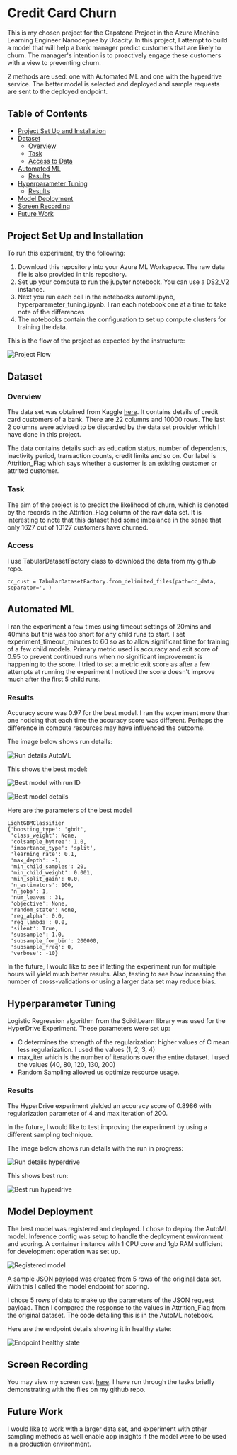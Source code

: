 # Credit Card Churn

This is my chosen project for the Capstone Project in the Azure Machine Learning Engineer Nanodegree by Udacity. In this project, I attempt to build a model that will help a bank manager predict customers that are likely to churn. The manager's intention is to proactively engage these customers with a view to preventing churn. 

2 methods are used: one with Automated ML and one with the hyperdrive service. The better model is selected and deployed and sample requests are sent to the deployed endpoint.

## Table of Contents
* [Project Set Up and Installation](https://github.com/obinnaonyema/CreditCardChurn_UdacityAZMLCapstone#project-set-up-and-installation)
* [Dataset](https://github.com/obinnaonyema/CreditCardChurn_UdacityAZMLCapstone#dataset)
  * [Overview](https://github.com/obinnaonyema/CreditCardChurn_UdacityAZMLCapstone#overview)
  * [Task](https://github.com/obinnaonyema/CreditCardChurn_UdacityAZMLCapstone#task)
  * [Access to Data](https://github.com/obinnaonyema/CreditCardChurn_UdacityAZMLCapstone#access)
* [Automated ML](https://github.com/obinnaonyema/CreditCardChurn_UdacityAZMLCapstone#automated-ml)
  * [Results](https://github.com/obinnaonyema/CreditCardChurn_UdacityAZMLCapstone#results)
* [Hyperparameter Tuning](https://github.com/obinnaonyema/CreditCardChurn_UdacityAZMLCapstone#hyperparameter-tuning)
  * [Results](https://github.com/obinnaonyema/CreditCardChurn_UdacityAZMLCapstone#results-1)
* [Model Deployment](https://github.com/obinnaonyema/CreditCardChurn_UdacityAZMLCapstone#model-deployment) 
* [Screen Recording](https://github.com/obinnaonyema/CreditCardChurn_UdacityAZMLCapstone#screen-recording)
* [Future Work](https://github.com/obinnaonyema/CreditCardChurn_UdacityAZMLCapstone#future-work)


## Project Set Up and Installation

To run this experiment, try the following:
<ol>
  <li>Download this repository into your Azure ML Workspace. The raw data file is also provided in this repository.</li>
  <li>Set up your compute to run the jupyter notebook. You can use a DS2_V2 instance.</li>
  <li>Next you run each cell in the notebooks automl.ipynb, hyperparameter_tuning.ipynb. I ran each notebook one at a time to take note of the differences</li>
  <li>The notebooks contain the configuration to set up compute clusters for training the data.</li>
</ol>

This is the flow of the project as expected by the instructure:

![Project Flow](https://github.com/obinnaonyema/CreditCardChurn_UdacityAZMLCapstone/blob/main/Images/project_flow.PNG)

## Dataset

### Overview

The data set was obtained from Kaggle [here](https://www.kaggle.com/sakshigoyal7/credit-card-customers). It contains details of credit card customers of a bank. There are 22 columns and 10000 rows. The last 2 columns were advised to be discarded by the data set provider which I have done in this project.

The data contains details such as education status, number of dependents, inactivity period, transaction counts, credit limits and so on. Our label is Attrition_Flag which says whether a customer is an existing customer or attrited customer.

### Task

The aim of the project is to predict the likelihood of churn, which is denoted by the records in the Attrition_Flag column of the raw data set. It is interesting to note that this dataset had some imbalance in the sense that only 1627 out of 10127 customers have churned.

### Access

I use TabularDatasetFactory class to download the data from my github repo. 

`cc_cust = TabularDatasetFactory.from_delimited_files(path=cc_data, separator=',')`

## Automated ML

I ran the experiment a few times using timeout settings of 20mins and 40mins but this was too short for any child runs to start. I set experiment_timeout_minutes to 60 so as to allow significant time for training of a few child models. Primary metric used is accuracy and exit score of 0.95 to prevent continued runs when no significant improvement is happening to the score. I tried to set a metric exit score as after a few attempts at running the experiment I noticed the score doesn't improve much after the first 5 child runs.

### Results

Accuracy score was 0.97 for the best model. I ran the experiment more than one noticing that each time the accuracy score was different. Perhaps the difference in compute resources may have influenced the outcome. 

The image below shows run details:

![Run details AutoML](Images/run_details_automl_3.PNG)

This shows the best model:

![Best model with run ID](https://github.com/obinnaonyema/CreditCardChurn_UdacityAZMLCapstone/blob/main/Images/best_model_with_run_id.PNG)

![Best model details](Images/best_model_details.PNG)

Here are the parameters of the best model
```
LightGBMClassifier
{'boosting_type': 'gbdt',
 'class_weight': None,
 'colsample_bytree': 1.0,
 'importance_type': 'split',
 'learning_rate': 0.1,
 'max_depth': -1,
 'min_child_samples': 20,
 'min_child_weight': 0.001,
 'min_split_gain': 0.0,
 'n_estimators': 100,
 'n_jobs': 1,
 'num_leaves': 31,
 'objective': None,
 'random_state': None,
 'reg_alpha': 0.0,
 'reg_lambda': 0.0,
 'silent': True,
 'subsample': 1.0,
 'subsample_for_bin': 200000,
 'subsample_freq': 0,
 'verbose': -10}
```

In the future, I would like to see if letting the experiment run for multiple hours will yield much better results. Also, testing to see how increasing the number of cross-validations or using a larger data set may reduce bias. 


## Hyperparameter Tuning

Logistic Regression algorithm from the ScikitLearn library was used for the HyperDrive Experiment. These parameters were set up:

<ul>
<li> C determines the strength of the regularization: higher values of C mean less regularization. I used the values (1, 2, 3, 4) </li>
<li> max_iter which is the number of iterations over the entire dataset. I used the values (40, 80, 120, 130, 200)</li>
<li> Random Sampling allowed us optimize resource usage.</li>
</ul>

### Results

The HyperDrive experiment yielded an accuracy score of 0.8986 with regularization parameter of 4 and max iteration of 200.

In the future, I would like to test improving the experiment by using a different sampling technique.

The image below shows run details with the run in progress:

![Run details hyperdrive](Images/run_details_hyperdrive_3.PNG)

This shows best run:

![Best run hyperdrive](https://github.com/obinnaonyema/CreditCardChurn_UdacityAZMLCapstone/blob/main/Images/best_run_hyperdrive_with_run_id.PNG)


## Model Deployment

The best model was registered and deployed. I chose to deploy the AutoML model. Inference config was setup to handle the deployment environment and scoring. A container instance with 1 CPU core and 1gb RAM sufficient for development operation was set up.

![Registered model](Images/registered_model.PNG)

A sample JSON payload was created from 5 rows of the original data set. With this I called the model endpoint for scoring.

I chose 5 rows of data to make up the parameters of the JSON request payload. Then I compared the response to the values in Attrition_Flag from the original dataset. The code detailing this is in the AutoML notebook.

Here are the endpoint details showing it in healthy state:

![Endpoint healthy state](Images/endpoint_details.PNG)

## Screen Recording

You may view my screen cast [here](https://youtu.be/dwEIDuCOSfw). I have run through the tasks briefly demonstrating with the files on my github repo.


## Future Work

I would like to work with a larger data set, and experiment with other sampling methods as well enable app insights if the model were to be used in a production environment.
